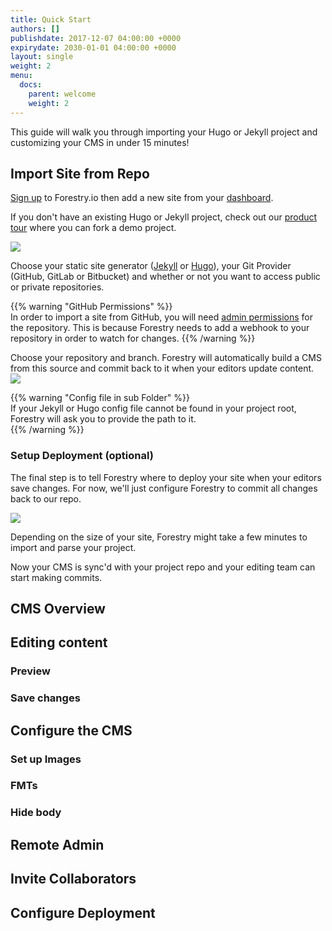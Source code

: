 ```yaml
---
title: Quick Start
authors: []
publishdate: 2017-12-07 04:00:00 +0000
expirydate: 2030-01-01 04:00:00 +0000
layout: single
weight: 2
menu:
  docs:
    parent: welcome
    weight: 2
---
```

This guide will walk you through importing your Hugo or Jekyll project and customizing your CMS in under 15 minutes!

## Import Site from Repo

[Sign up](https://app.forestry.io/signup/) to Forestry.io then add a new site from your [dashboard](https://app.forestry.io/dashboard).

If you don't have an existing Hugo or Jekyll project, check out our [product tour](/docs/welcome/tour/) where you can fork a demo project.
<!-- or start a new project with our [Static From Scratch guide](/docs/guides/static-from-scratch). -->

![](/uploads/2018/01/import-site.png)

Choose your static site generator ([Jekyll](http://jekyllrb.com/) or [Hugo](http://gohugo.io/)), your Git Provider (GitHub,  GitLab or Bitbucket) and whether or not you want to access public or private repositories.

{{% warning "GitHub Permissions" %}}  
In order to import a site from GitHub, you will need [admin permissions](https://help.github.com/articles/repository-permission-levels-for-an-organization/) for the repository. This is because Forestry needs to add a webhook to your repository in order to watch for changes.
{{% /warning %}}

Choose your repository and branch. Forestry will automatically build a CMS from this source and commit back to it when your editors update content.
![](/uploads/2018/01/forestry-io-choose-repository.png)

{{% warning "Config file in sub Folder" %}}  
If your Jekyll or Hugo config file cannot be found in your project root, Forestry will ask you to provide the path to it.  
{{% /warning %}}


### Setup Deployment (optional)
The final step is to tell Forestry where to deploy your site when your editors save changes. For now, we'll just configure Forestry to commit all changes back to our repo.


![](/uploads/2018/01/forestry-io-deployment-setup.png)

Depending on the size of your site, Forestry might take a few minutes to import and parse your project.

Now your CMS is sync'd with your project repo and your editing team can start making commits.

## CMS Overview

## Editing content

### Preview

### Save changes

## Configure the CMS

### Set up Images

### FMTs

### Hide body

## Remote Admin

## Invite Collaborators

## Configure Deployment
